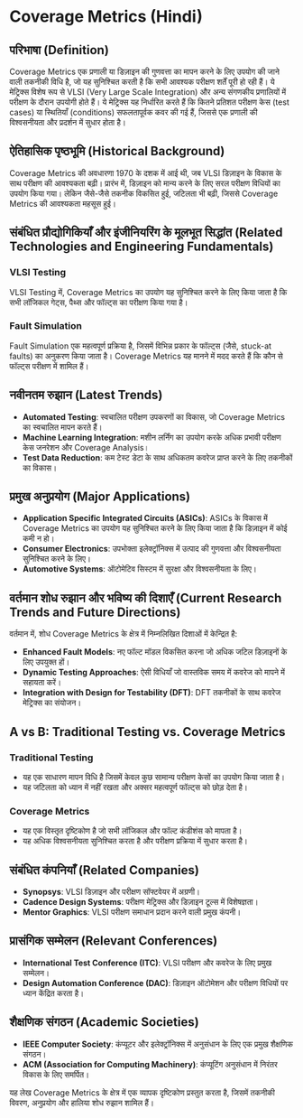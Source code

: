 # Coverage Metrics (Hindi)

## परिभाषा (Definition)

Coverage Metrics एक प्रणाली या डिज़ाइन की गुणवत्ता का मापन करने के लिए उपयोग की जाने वाली तकनीकी विधि है, जो यह सुनिश्चित करती है कि सभी आवश्यक परीक्षण शर्तें पूरी हो रही हैं। ये मेट्रिक्स विशेष रूप से VLSI (Very Large Scale Integration) और अन्य संगणकीय प्रणालियों में परीक्षण के दौरान उपयोगी होते हैं। ये मेट्रिक्स यह निर्धारित करते हैं कि कितने प्रतिशत परीक्षण केस (test cases) या स्थितियाँ (conditions) सफलतापूर्वक कवर की गई हैं, जिससे एक प्रणाली की विश्वसनीयता और प्रदर्शन में सुधार होता है।

## ऐतिहासिक पृष्ठभूमि (Historical Background)

Coverage Metrics की अवधारणा 1970 के दशक में आई थी, जब VLSI डिज़ाइन के विकास के साथ परीक्षण की आवश्यकता बढ़ी। प्रारंभ में, डिज़ाइन को मान्य करने के लिए सरल परीक्षण विधियों का उपयोग किया गया। लेकिन जैसे-जैसे तकनीक विकसित हुई, जटिलता भी बढ़ी, जिससे Coverage Metrics की आवश्यकता महसूस हुई। 

## संबंधित प्रौद्योगिकियाँ और इंजीनियरिंग के मूलभूत सिद्धांत (Related Technologies and Engineering Fundamentals)

### VLSI Testing

VLSI Testing में, Coverage Metrics का उपयोग यह सुनिश्चित करने के लिए किया जाता है कि सभी लॉजिकल गेट्स, पैथ्स और फॉल्ट्स का परीक्षण किया गया है। 

### Fault Simulation

Fault Simulation एक महत्वपूर्ण प्रक्रिया है, जिसमें विभिन्न प्रकार के फॉल्ट्स (जैसे, stuck-at faults) का अनुकरण किया जाता है। Coverage Metrics यह मानने में मदद करते हैं कि कौन से फॉल्ट्स परीक्षण में शामिल हैं।

## नवीनतम रुझान (Latest Trends)

- **Automated Testing**: स्वचालित परीक्षण उपकरणों का विकास, जो Coverage Metrics का स्वचालित मापन करते हैं।
- **Machine Learning Integration**: मशीन लर्निंग का उपयोग करके अधिक प्रभावी परीक्षण केस जनरेशन और Coverage Analysis।
- **Test Data Reduction**: कम टेस्ट डेटा के साथ अधिकतम कवरेज प्राप्त करने के लिए तकनीकों का विकास।

## प्रमुख अनुप्रयोग (Major Applications)

- **Application Specific Integrated Circuits (ASICs)**: ASICs के विकास में Coverage Metrics का उपयोग यह सुनिश्चित करने के लिए किया जाता है कि डिज़ाइन में कोई कमी न हो।
- **Consumer Electronics**: उपभोक्ता इलेक्ट्रॉनिक्स में उत्पाद की गुणवत्ता और विश्वसनीयता सुनिश्चित करने के लिए।
- **Automotive Systems**: ऑटोमेटिव सिस्टम में सुरक्षा और विश्वसनीयता के लिए।

## वर्तमान शोध रुझान और भविष्य की दिशाएँ (Current Research Trends and Future Directions)

वर्तमान में, शोध Coverage Metrics के क्षेत्र में निम्नलिखित दिशाओं में केन्द्रित है:

- **Enhanced Fault Models**: नए फॉल्ट मॉडल विकसित करना जो अधिक जटिल डिज़ाइनों के लिए उपयुक्त हों।
- **Dynamic Testing Approaches**: ऐसी विधियाँ जो वास्तविक समय में कवरेज को मापने में सहायता करें।
- **Integration with Design for Testability (DFT)**: DFT तकनीकों के साथ कवरेज मेट्रिक्स का संयोजन।

## A vs B: Traditional Testing vs. Coverage Metrics

### Traditional Testing

- यह एक साधारण मापन विधि है जिसमें केवल कुछ सामान्य परीक्षण केसों का उपयोग किया जाता है।
- यह जटिलता को ध्यान में नहीं रखता और अक्सर महत्वपूर्ण फॉल्ट्स को छोड़ देता है।

### Coverage Metrics

- यह एक विस्तृत दृष्टिकोण है जो सभी लॉजिकल और फॉल्ट कंडीशंस को मापता है।
- यह अधिक विश्वसनीयता सुनिश्चित करता है और परीक्षण प्रक्रिया में सुधार करता है।

## संबंधित कंपनियाँ (Related Companies)

- **Synopsys**: VLSI डिज़ाइन और परीक्षण सॉफ्टवेयर में अग्रणी।
- **Cadence Design Systems**: परीक्षण मेट्रिक्स और डिज़ाइन टूल्स में विशेषज्ञता।
- **Mentor Graphics**: VLSI परीक्षण समाधान प्रदान करने वाली प्रमुख कंपनी।

## प्रासंगिक सम्मेलन (Relevant Conferences)

- **International Test Conference (ITC)**: VLSI परीक्षण और कवरेज के लिए प्रमुख सम्मेलन।
- **Design Automation Conference (DAC)**: डिज़ाइन ऑटोमेशन और परीक्षण विधियों पर ध्यान केंद्रित करता है।

## शैक्षणिक संगठन (Academic Societies)

- **IEEE Computer Society**: कंप्यूटर और इलेक्ट्रॉनिक्स में अनुसंधान के लिए एक प्रमुख शैक्षणिक संगठन।
- **ACM (Association for Computing Machinery)**: कंप्यूटिंग अनुसंधान में निरंतर विकास के लिए समर्पित। 

यह लेख Coverage Metrics के क्षेत्र में एक व्यापक दृष्टिकोण प्रस्तुत करता है, जिसमें तकनीकी विवरण, अनुप्रयोग और हालिया शोध रुझान शामिल हैं।